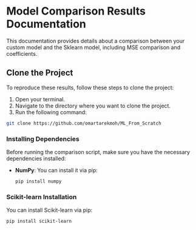 # Model Comparison Results Documentation

This documentation provides details about a comparison between your custom model and the Sklearn model, including MSE comparison and coefficients.

## Clone the Project

To reproduce these results, follow these steps to clone the project:

1. Open your terminal.
2. Navigate to the directory where you want to clone the project.
3. Run the following command:

```bash
git clone https://github.com/omartarekmoh/ML_From_Scratch
```
### Installing Dependencies

Before running the comparison script, make sure you have the necessary dependencies installed:

- **NumPy**: You can install it via pip:

  ```bash
  pip install numpy
  ```
### Scikit-learn Installation

You can install Scikit-learn via pip:

```bash
pip install scikit-learn
```

